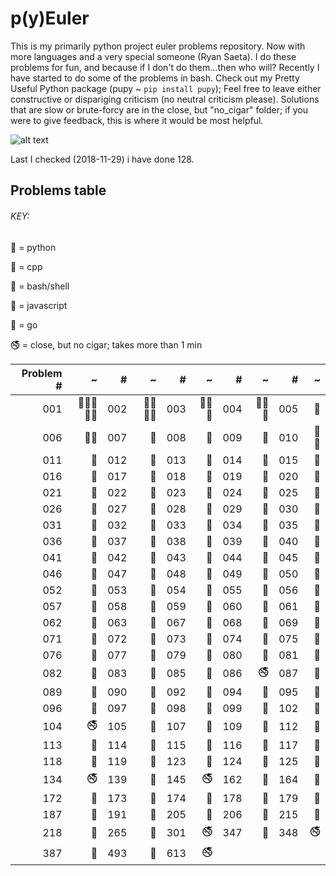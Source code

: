 # p(y)Euler

This is my primarily python project euler problems repository.
Now with more languages and a very special someone (Ryan Saeta).
I do these problems for fun, and because if I don't do them...then who will?
Recently I have started to do some of the problems in bash.
Check out my Pretty Useful Python package (pupy ~ `pip install pupy`);
Feel free to leave either constructive or dispariging criticism
(no neutral criticism please).
Solutions that are slow or brute-forcy are in the close, but "no_cigar" folder;
if you were to give feedback, this is where it would be most helpful.

![alt text](https://projecteuler.net/profile/rubinj.png)

Last I checked (2018-11-29) i have done 128.

## Problems table

###### KEY:

:snake: = python

:ocean: = cpp

:shell: = bash/shell

:poop: = javascript

:vertical_traffic_light: = go

:no_smoking: = close, but no cigar; takes more than 1 min


| Problem # | ~ | # | ~ | # | ~ | # | ~ | # | ~ |
| ---: | ---: | ---: | ---: | ---: | ---: | ---: | ---: | ---: | ---: |
|001|:snake::ocean::vertical_traffic_light::poop::shell:|002|:snake::ocean::shell::poop:|003|:snake::ocean::poop:|004|:snake::ocean::poop:|005|:snake:|
|006|:snake::shell:|007|:snake:|008|:snake:|009|:snake:|010|:snake::ocean:|
|011|:snake:|012|:snake:|013|:snake:|014|:snake:|015|:snake:|
|016|:snake:|017|:snake:|018|:snake:|019|:snake:|020|:snake:|
|021|:snake:|022|:snake:|023|:snake:|024|:snake:|025|:snake:|
|026|:snake:|027|:snake:|028|:snake:|029|:snake:|030|:snake:|
|031|:snake:|032|:snake:|033|:snake:|034|:snake:|035|:snake:|
|036|:snake:|037|:snake:|038|:snake:|039|:snake:|040|:snake:|
|041|:snake:|042|:snake:|043|:snake:|044|:snake:|045|:snake:|
|046|:snake:|047|:snake:|048|:snake:|049|:snake:|050|:snake:|
|052|:snake:|053|:snake:|054|:snake:|055|:snake:|056|:snake:|
|057|:snake:|058|:snake:|059|:snake:|060|:snake:|061|:snake:|
|062|:snake:|063|:snake:|067|:snake:|068|:snake:|069|:snake:|
|071|:snake:|072|:snake:|073|:snake:|074|:snake:|075|:snake:|
|076|:snake:|077|:snake:|079|:snake:|080|:snake:|081|:snake:|
|082|:snake:|083|:snake:|085|:snake:|086|:no_smoking:|087|:snake:|
|089|:snake:|090|:snake:|092|:snake:|094|:snake:|095|:snake:|
|096|:snake:|097|:snake:|098|:snake:|099|:snake:|102|:snake:|
|104|:no_smoking:|105|:snake:|107|:snake:|109|:snake:|112|:snake:|
|113|:snake:|114|:snake:|115|:snake:|116|:snake:|117|:snake:|
|118|:snake:|119|:snake:|123|:snake:|124|:snake:|125|:snake:|
|134|:no_smoking:|139|:snake:|145|:no_smoking:|162|:snake:|164|:snake:|
|172|:snake:|173|:snake:|174|:snake:|178|:snake:|179|:snake:|
|187|:snake:|191|:snake:|205|:snake:|206|:snake:|215|:snake:|
|218|:snake:|265|:snake:|301|:no_smoking:|347|:snake:|348|:no_smoking:|
|387|:snake:|493|:snake:|613|:no_smoking:|
